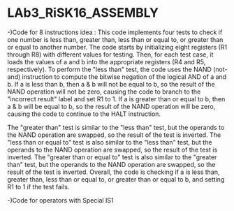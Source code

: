 # LAb3_RiSK16_ASSEMBLY
-)Code for 8 instructions idea  : 
This code implements four tests to check if one number is less than, greater than, less than or equal to, or greater than or equal to another number.
The code starts by initializing eight registers (R1 through R8) with different values for testing. Then, for each test case, it loads the values of a and b into the appropriate registers (R4 and R5, respectively).
To perform the "less than" test, the code uses the NAND (not-and) instruction to compute the bitwise negation of the logical AND of a and b. If a is less than b, then a & b will not be equal to b, 
so the result of the NAND operation will not be zero, causing the code to branch to the 
"incorrect result" label and set R1 to 1. If a is greater than or equal to b, 
then a & b will be equal to b, so the result of the NAND operation will be zero, causing the code to continue to the HALT instruction.

The "greater than" test is similar to the "less than" test, but the operands to the NAND operation are swapped, so the result of the test is inverted.
The "less than or equal to" test is also similar to the "less than" test, but the operands to the NAND operation are swapped, so the result of the test is inverted.
The "greater than or equal to" test is also similar to the "greater than" test, but the operands to the NAND operation are swapped, so the result of the test is inverted.
Overall, the code is checking if a is less than, greater than, less than or equal to, or greater than or equal to b, and setting R1 to 1 if the test fails.

-)Code for operators with Special IS1
